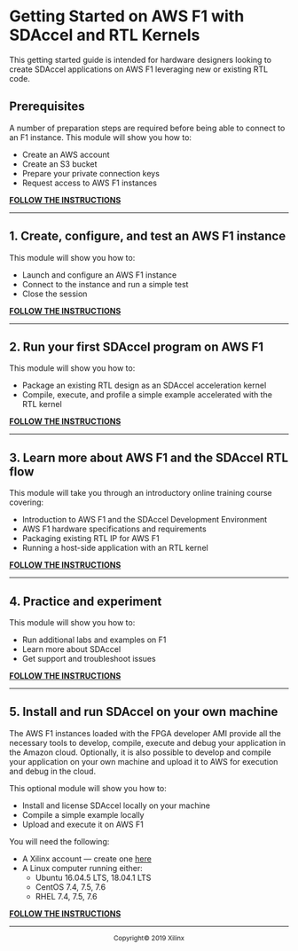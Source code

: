 # Getting Started on AWS F1 with SDAccel and RTL Kernels

This getting started guide is intended for hardware designers looking to create SDAccel applications on AWS F1 leveraging new or existing RTL code.

## Prerequisites
A number of preparation steps are required before being able to connect to an F1 instance. This module will show you how to:
- Create an AWS account
- Create an S3 bucket
- Prepare your private connection keys
- Request access to AWS F1 instances

[**FOLLOW THE INSTRUCTIONS**](../PREREQUISITES/README.md)

<hr/>

## 1. Create, configure, and test an AWS F1 instance
This module will show you how to:
- Launch and configure an AWS F1 instance
- Connect to the instance and run a simple test
- Close the session

[**FOLLOW THE INSTRUCTIONS**](STEP1.md)

<hr/>

## 2. Run your first SDAccel program on AWS F1
This module will show you how to:
- Package an existing RTL design as an SDAccel acceleration kernel
- Compile, execute, and profile a simple example accelerated with the RTL kernel

[**FOLLOW THE INSTRUCTIONS**](STEP2.md)

<hr/>

## 3. Learn more about AWS F1 and the SDAccel RTL flow
This module will take you through an introductory online training course covering:
- Introduction to AWS F1 and the SDAccel Development Environment
- AWS F1 hardware specifications and requirements
- Packaging existing RTL IP for AWS F1
- Running a host-side application with an RTL kernel

[**FOLLOW THE INSTRUCTIONS**](STEP3.md)

<hr/>

## 4. Practice and experiment
This module will show you how to:
- Run additional labs and examples on F1
- Learn more about SDAccel
- Get support and troubleshoot issues

[**FOLLOW THE INSTRUCTIONS**](STEP4.md)

<hr/>

## 5. Install and run SDAccel on your own machine
The AWS F1 instances loaded with the FPGA developer AMI provide all the necessary tools to develop, compile, execute and debug your application in the Amazon cloud. Optionally, it is also possible to develop and compile your application on your own machine and upload it to AWS for execution and debug in the cloud.

This optional module will show you how to:
- Install and license SDAccel locally on your machine
- Compile a simple example locally
- Upload and execute it on AWS F1

You will need the following:
- A Xilinx account — create one [here](https://www.xilinx.com/registration/create-account.html)
- A Linux computer running either:
  - Ubuntu 16.04.5 LTS, 18.04.1 LTS
  - CentOS 7.4, 7.5, 7.6
  - RHEL 7.4, 7.5, 7.6


[**FOLLOW THE INSTRUCTIONS**](STEP5.md)
<br>
<hr/>
<p align="center"><sup>Copyright&copy; 2019 Xilinx</sup></p>
